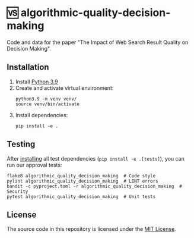 <!--
[![CI](https://img.shields.io/github/actions/workflow/status/heinrichreimer/algorithmic-quality-decision-making/ci.yml?branch=main&style=flat-square)](https://github.com/heinrichreimer/algorithmic-quality-decision-making/actions/workflows/ci.yml)
[![Code coverage](https://img.shields.io/codecov/c/github/heinrichreimer/algorithmic-quality-decision-making?style=flat-square)](https://codecov.io/github/heinrichreimer/algorithmic-quality-decision-making/)
[![Issues](https://img.shields.io/github/issues/heinrichreimer/algorithmic-quality-decision-making?style=flat-square)](https://github.com/heinrichreimer/algorithmic-quality-decision-making/issues)
[![Commit activity](https://img.shields.io/github/commit-activity/m/heinrichreimer/algorithmic-quality-decision-making?style=flat-square)](https://github.com/heinrichreimer/algorithmic-quality-decision-making/commits)
[![License](https://img.shields.io/github/license/heinrichreimer/algorithmic-quality-decision-making?style=flat-square)](LICENSE)
-->

# 🆚 algorithmic-quality-decision-making

Code and data for the paper "The Impact of Web Search Result Quality on Decision Making".

## Installation

1. Install [Python 3.9](https://python.org/downloads/)
2. Create and activate virtual environment:
    ```shell
    python3.9 -m venv venv/
    source venv/bin/activate
    ```
3. Install dependencies:
    ```shell
    pip install -e .
    ```

## Testing

After [installing](#installation) all test dependencies (`pip install -e .[tests]`), you can run our approval tests:

```shell script
flake8 algorithmic_quality_decision_making  # Code style
pylint algorithmic_quality_decision_making  # LINT errors
bandit -c pyproject.toml -r algorithmic_quality_decision_making  # Security
pytest algorithmic_quality_decision_making  # Unit tests
```

## License

The source code in this repository is licensed under the [MIT License](LICENSE).

